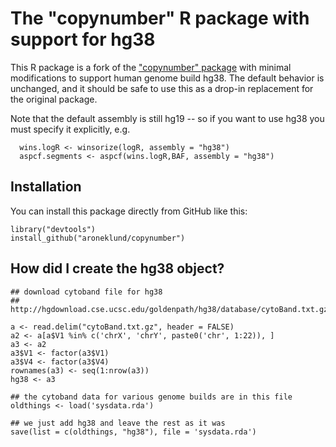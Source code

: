 The "copynumber" R package with support for hg38
================================================

This R package is a fork of the 
["copynumber" package](https://bioconductor.org/packages/release/bioc/html/copynumber.html)
with minimal modifications to support human genome build hg38. The default behavior is
unchanged, and it should be safe to use this as a drop-in replacement for the original
package.

Note that the default assembly is still hg19 -- so if you want to use hg38 you must
specify it explicitly, e.g. 

      wins.logR <- winsorize(logR, assembly = "hg38")    
      aspcf.segments <- aspcf(wins.logR,BAF, assembly = "hg38")


Installation
------------------------------


You can install this package directly from GitHub like this:

	library("devtools")
	install_github("aroneklund/copynumber")


How did I create the hg38 object?
------------------------------

    ## download cytoband file for hg38
    ##   http://hgdownload.cse.ucsc.edu/goldenpath/hg38/database/cytoBand.txt.gz
    
    a <- read.delim("cytoBand.txt.gz", header = FALSE)
    a2 <- a[a$V1 %in% c('chrX', 'chrY', paste0('chr', 1:22)), ]
    a3 <- a2
    a3$V1 <- factor(a3$V1)
    a3$V4 <- factor(a3$V4)
    rownames(a3) <- seq(1:nrow(a3))
    hg38 <- a3
    
    ## the cytoband data for various genome builds are in this file
    oldthings <- load('sysdata.rda')
    
    ## we just add hg38 and leave the rest as it was
    save(list = c(oldthings, "hg38"), file = 'sysdata.rda')
